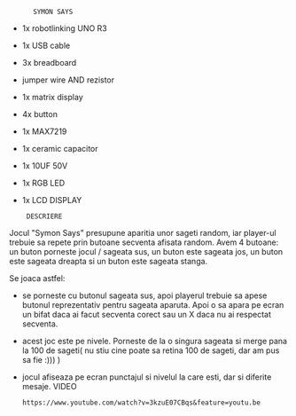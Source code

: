           SYMON SAYS

- 1x robotlinking UNO R3
- 1x USB cable
- 3x breadboard
- jumper wire AND rezistor
- 1x matrix display
- 4x button
- 1x MAX7219
- 1x ceramic capacitor
- 1x 10UF 50V
- 1x RGB LED
- 1x LCD DISPLAY


       DESCRIERE
Jocul "Symon Says" presupune aparitia unor sageti random, iar player-ul trebuie sa repete prin butoane secventa afisata random. Avem 4 butoane: un buton porneste jocul / sageata sus, un buton este sageata jos, un buton este sageata dreapta si un buton este sageata stanga.

Se joaca astfel:
   - se porneste cu butonul sageata sus, apoi playerul trebuie sa apese butonul reprezentativ pentru sageata aparuta. Apoi o sa apara pe ecran un bifat daca ai facut secventa corect sau un X daca nu ai respectat secventa.
   - acest joc este pe nivele. Porneste de la o singura sageata si merge pana la 100 de sageti( nu stiu cine poate sa retina 100 de sageti, dar am pus sa fie :))) )
   - jocul afiseaza pe ecran punctajul si nivelul la care esti, dar si diferite mesaje.
       VIDEO
   
          
         https://www.youtube.com/watch?v=3kzuE07CBqs&feature=youtu.be
